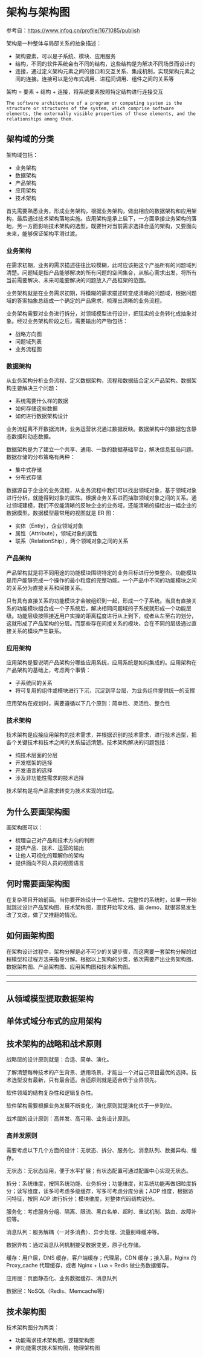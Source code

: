 # 架构与架构图

参考自：https://www.infoq.cn/profile/1671085/publish

架构是一种整体与局部关系的抽象描述：

- 架构要素，可以是子系统、模块、应用服务
- 结构，不同的软件系统会有不同的结构，这些结构是为解决不同场景而设计的
- 连接，通过定义架构元素之间的接口和交互关系、集成机制，实现架构元素之间的连接。连接可以是分布式调用、进程间调用、组件之间的关系等

架构 = 要素 + 结构 + 连接，将系统要素按照特定结构进行连接交互

```
The software architecture of a program or computing system is the structure or structures of the system, which comprise software elements, the externally visible properties of those elements, and the relationships among them.
```

## 架构域的分类

架构域包括：

- 业务架构
- 数据架构
- 产品架构
- 应用架构
- 技术架构

首先需要熟悉业务，形成业务架构，根据业务架构，做出相应的数据架构和应用架构，最后通过技术架构落地实施。应用架构是承上启下，一方面承接业务架构的落地，另一方面影响技术架构的选型。既要针对当前需求选择合适的架构，又要面向未来，能够保证架构平滑过渡。

### 业务架构

在需求初期，业务的需求描述往往比较模糊，此时应该把这个产品所有的问题域列清楚。问题域是指产品能够解决的所有问题的空间集合，从核心需求出发，将所有当前需要解决、未来可能要解决的问题放入产品框架的范围。

业务架构就是在业务需求初期，将模糊的需求描述转变成清晰的问题域，根据问题域的答案抽象总结成一个确定的产品需求，梳理出清晰的业务流程。

业务架构需要对业务进行拆分，对领域模型进行设计，把现实的业务转化成抽象对象。经过业务架构阶段之后，需要输出的产物包括：

- 战略方向图
- 问题域列表
- 业务流程图

### 数据架构

从业务架构分析业务流程、定义数据架构，流程和数据结合定义产品架构。数据架构主要解决三个问题：

- 系统需要什么样的数据
- 如何存储这些数据
- 如何进行数据架构设计

业务流程离不开数据流转，业务运营状况通过数据反映。数据架构中的数据包含静态数据和动态数据。

数据架构是为了建立一个共享、通用、一致的数据基础平台，解决信息孤岛问题。数据存储的分布策略有两种：

- 集中式存储
- 分布式存储

数据源自于企业的业务流程，从业务流程中我们可以找出领域对象，基于领域对象进行分析，就能得到对象的属性。根据业务关系进而抽取领域对象之间的关系。通过领域建模，我们不仅能清晰的反映企业的业务域，还能清晰的描绘出一幅企业的数据模型。数据模型最常用的视图就是 ER 图：

- 实体（Entiy），企业领域对象
- 属性（Attribute），领域对象的属性
- 联系（RelationShip），两个领域对象之间的关系

### 产品架构

产品架构就是将不同用途的功能模块围绕特定的业务目标进行分类整合。功能模块是用户能够完成一个操作的最小粒度的完整功能。一个产品中不同的功能模块之间的关系分为直接关系和间接关系。

只有具有直接关系的功能模块才会被组织到一起，形成一个子系统。当具有直接关系的功能模块组合成一个子系统后，解决相同问题域的子系统就形成一个功能层级。功能层级按照接近用户实操的距离程度进行从上到下，或者从左至右的划分，这就形成了产品架构的分层。而那些存在间接关系的模块，会在不同的层级通过直接关系的模块产生联系。

### 应用架构

应用架构是要说明产品架构分哪些应用系统，应用系统是如何集成的。应用架构在产品架构的基础上，考虑两个事情：

- 子系统间的关系
- 将可复用的组件或模块进行下沉，沉淀到平台层，为业务组件提供统一的支撑

应用架构在规划时，需要遵循以下几个原则：简单性、灵活性、整合性

### 技术架构

技术架构是应接应用架构的技术需求，并根据识别的技术需求，进行技术选型，把各个关键技术和技术之间的关系描述清楚。技术架构解决的问题包括：

- 纯技术层面的分层
- 开发框架的选择
- 开发语言的选择
- 涉及非功能性需求的技术选择

技术架构是将产品需求转变为技术实现的过程。

## 为什么要画架构图

画架构图可以：
- 梳理自己对产品和技术方向的判断
- 提供产品、技术、运营的输出
- 让他人可视化的理解你的架构
- 提供面向不同人员的视图语言

## 何时需要画架构图

在复杂项目开始前画。当你要开始设计一个系统性、完整性的系统时，如果一开始就跳过设计产品架构图、技术架构图，直接开始写文档、画 demo，就很容易发生改了又改，做了又推翻的情况。

## 如何画架构图

在架构设计过程中，架构分解是必不可少的关键步骤，而这需要一套架构分解的过程模型和过程方法来指导分解。根据以上架构的分类，依次需要产出业务架构图、数据架构图、产品架构图、应用架构图和技术架构图。

---
---

## 从领域模型提取数据架构


## 单体式域分布式的应用架构


## 技术架构的战略和战术原则

战略层的设计原则就是：合适、简单、演化。

了解清楚每种技术的产生背景、适用场景，才能出一个对自己项目最优的选择。技术选型没有最新，只有最合适。合适原则就是适合优于业界领先。

软件领域的结构复杂性和逻辑复杂性。

软件架构需要根据业务发展不断变化，演化原则就是演化优于一步到位。

战术层的设计原则：高并发、高可用、业务设计原则。

### 高并发原则

需要考虑以下几个方面的设计：无状态、拆分、服务化、消息队列、数据异构、缓存。

无状态：无状态应用，便于水平扩展；有状态配置可通过配置中心实现无状态。

拆分：系统维度，按照系统功能、业务拆分；功能维度，对系统功能再做细粒度拆分；读写维度，读多可考虑多级缓存，写多可考虑分库分表；AOP 维度，根据访问特征，按照 AOP 进行拆分；模块维度，对整体代码结构划分。

服务化：考虑服务分组、隔离、限流、黑白名单、超时、重试机制、路由、故障补偿等。

消息队列：服务解耦（一对多消费）、异步处理、流量削峰缓冲等。

数据异构：通过消息队列机制接受数据变更，原子化存储。

缓存：用户层，DNS 缓存，客户端缓存；代理层，CDN 缓存；接入层，Nginx 的 Proxy_cache 代理缓存，或者 Nginx + Lua + Redis 做业务数据缓存。

应用层：页面静态化、业务数据缓存、消息队列

数据层：NoSQL（Redis、Memcache等）

## 技术架构图

技术架构图分为两类：

- 功能需求技术架构图，逻辑架构图
- 非功能需求技术架构图，物理架构图


